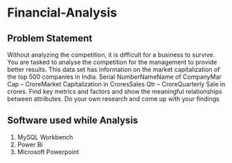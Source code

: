# Financial-Analysis
## Problem Statement
Without analyzing the competition, it is difficult for a business to survive. You are
tasked to analyse the competition for the management to provide better results. This
data set has information on the market capitalization of the top 500 companies in India.
Serial NumberNameName of CompanyMar Cap – CroreMarket Capitalization in
CroresSales Qtr – CroreQuarterly Sale in crores. Find key metrics and factors and
show the meaningful relationships between attributes.
Do your own research and come up with your findings

## Software used while Analysis
1. MySQL Workbench
2. Power Bi
3. Microsoft Powerpoint
